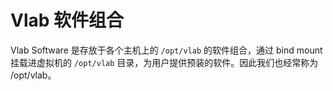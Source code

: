 # Vlab 软件组合

Vlab Software 是存放于各个主机上的 `/opt/vlab` 的软件组合，通过 bind mount 挂载进虚拟机的 `/opt/vlab` 目录，为用户提供预装的软件。因此我们也经常称为 /opt/vlab。
